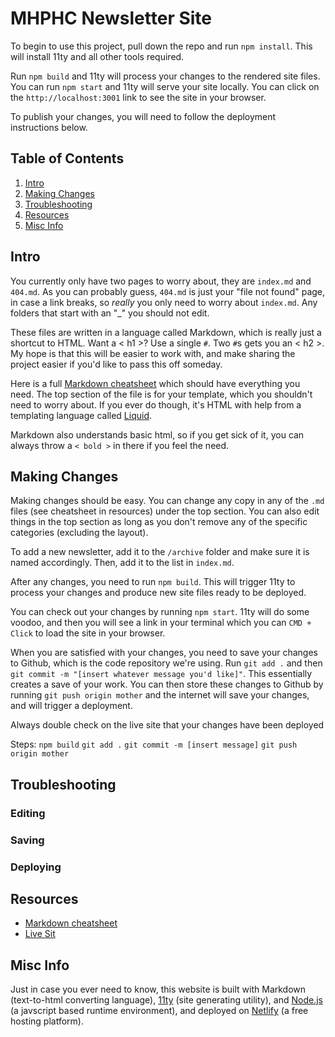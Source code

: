 # MHPHC Newsletter Site

To begin to use this project, pull down the repo and run `npm install`.  This will install 11ty and all other tools required.  

Run `npm build` and 11ty will process your changes to the rendered site files.  You can run `npm start` and 11ty will serve your site locally.  You can click on the `http://localhost:3001` link to see the site in your browser.

To publish your changes, you will need to follow the deployment instructions below.

## Table of Contents

1. [Intro](#intro)
2. [Making Changes](#making-changes)
3. [Troubleshooting](#troubleshooting)
4. [Resources](#resources)
5. [Misc Info](#misc-info)

## Intro

You currently only have two pages to worry about, they are `index.md` and `404.md`.  As you can probably guess, `404.md` is just your "file not found" page, in case a link breaks, so *really* you only need to worry about `index.md`.  Any folders that start with an "_" you should not edit.

These files are written in a language called Markdown, which is really just a shortcut to HTML.  Want a < h1 >?  Use a single `#`.  Two `#`s gets you an < h2 >.  My hope is that this will be easier to work with, and make sharing the project easier if you'd like to pass this off someday.

Here is a full [Markdown cheatsheet](https://www.markdownguide.org/cheat-sheet/) which should have everything you need.  The top section of the file is for your template, which you shouldn't need to worry about.  If you ever do though, it's HTML with help from a templating language called [Liquid](https://shopify.github.io/liquid/basics/introduction/).

Markdown also understands basic html, so if you get sick of it, you can always throw a `< bold >` in there if you feel the need.

## Making Changes
Making changes should be easy.  You can change any copy in any of the `.md` files (see cheatsheet in resources) under the top section.  You can also edit things in the top section as long as you don't remove any of the specific categories (excluding the layout).

To add a new newsletter, add it to the `/archive` folder and make sure it is named accordingly.  Then, add it to the list in `index.md`.

After any changes, you need to run `npm build`.  This will trigger 11ty to process your changes and produce new site files ready to be deployed.  

You can check out your changes by running `npm start`.  11ty will do some voodoo, and then you will see a link in your terminal which you can `CMD + Click` to load the site in your browser.

When you are satisfied with your changes, you need to save your changes to Github, which is the code repository we're using.  Run `git add .` and then `git commit -m "[insert whatever message you'd like]"`.  This essentially creates a save of your work.  You can then store these changes to Github by running `git push origin mother` and the internet will save your changes, and will trigger a deployment.

Always double check on the live site that your changes have been deployed

Steps:
`npm build`
`git add .`
`git commit -m [insert message]`
`git push origin mother`


## Troubleshooting

### Editing

### Saving

### Deploying

## Resources

- [Markdown cheatsheet](https://www.markdownguide.org/cheat-sheet/)
- [Live Sit](https://relaxed-pasteur-3541c4.netlify.app)

## Misc Info

Just in case you ever need to know, this website is built with Markdown (text-to-html converting language), [11ty](https://www.11ty.dev/) (site generating utility), and [Node.js](https://nodejs.org/en/) (a javscript based runtime environment), and deployed on [Netlify](https://www.netlify.com/) (a free hosting platform).